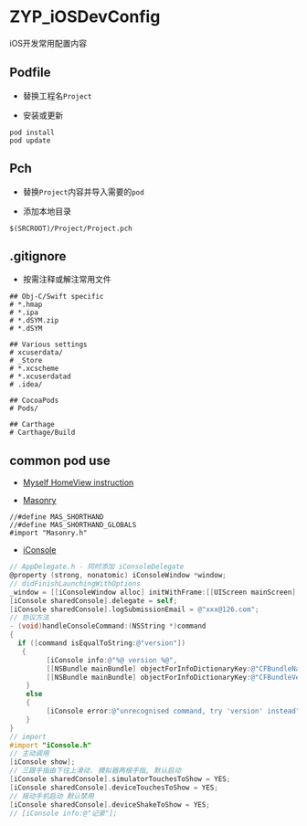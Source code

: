 # ZYP_iOSDevConfig

iOS开发常用配置内容


## Podfile


* 替换工程名`Project`


* 安装或更新


```vim
pod install
pod update
```


## Pch


* 替换`Project`内容并导入需要的`pod`


* 添加本地目录


```vim
$(SRCROOT)/Project/Project.pch
```


## .gitignore


* 按需注释或解注常用文件


```
## Obj-C/Swift specific
# *.hmap
# *.ipa
# *.dSYM.zip
# *.dSYM

## Various settings
# xcuserdata/
# _Store
# *.xcscheme
# *.xcuserdatad
# .idea/

## CocoaPods
# Pods/

## Carthage
# Carthage/Build
```



## common pod use


* [Myself HomeView instruction](https://github.com/SilverBulletZyp/ZYP_HomeViewController)


* [Masonry]()


```
//#define MAS_SHORTHAND
//#define MAS_SHORTHAND_GLOBALS
#import "Masonry.h"
```

* [iConsole](https://github.com/nicklockwood/iConsole)


```objective-c
// AppDelegate.h - 同时添加 iConsoleDelegate
@property (strong, nonatomic) iConsoleWindow *window;
// didFinishLaunchingWithOptions
_window = [[iConsoleWindow alloc] initWithFrame:[[UIScreen mainScreen] bounds]];
[iConsole sharedConsole].delegate = self;
[iConsole sharedConsole].logSubmissionEmail = @"xxx@126.com";
// 协议方法
- (void)handleConsoleCommand:(NSString *)command
{
  if ([command isEqualToString:@"version"])
   {
         [iConsole info:@"%@ version %@",
         [[NSBundle mainBundle] objectForInfoDictionaryKey:@"CFBundleName"],
         [[NSBundle mainBundle] objectForInfoDictionaryKey:@"CFBundleVersion"]];
    }
    else
    {
         [iConsole error:@"unrecognised command, try 'version' instead"];
    }
}
// import
#import "iConsole.h"
// 主动调用
[iConsole show];
// 三跟手指由下往上滑动. 模拟器两根手指, 默认启动
[iConsole sharedConsole].simulatorTouchesToShow = YES;  
[iConsole sharedConsole].deviceTouchesToShow = YES;
// 摇动手机启动 默认禁用
[iConsole sharedConsole].deviceShakeToShow = YES;
// [iConsole info:@"记录"];
```

